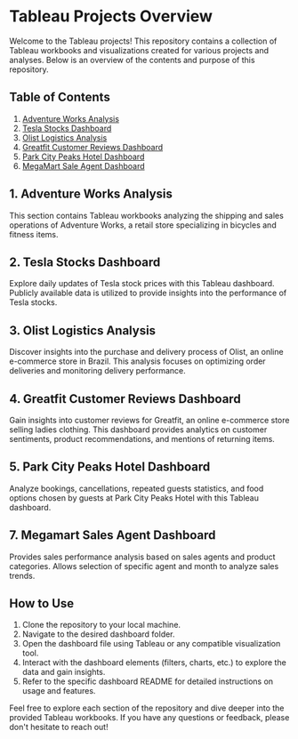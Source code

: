# Tableau Projects Overview

Welcome to the Tableau projects! This repository contains a collection of Tableau workbooks and visualizations created for various projects and analyses. Below is an overview of the contents and purpose of this repository.

## Table of Contents

1. [Adventure Works Analysis](#adventure-works-analysis)
2. [Tesla Stocks Dashboard](#Tesla-stocks-dashboard)
3. [Olist Logistics Analysis](#olist-logistics-analysis)
4. [Greatfit Customer Reviews Dashboard](#greatfit-customer-reviews-dashboard)
5. [Park City Peaks Hotel Dashboard](#park-city-peaks-hotel-dashboard)
6. [MegaMart Sale Agent Dashboard](#megaMart-sale-agent-dashboard)
   

## 1. Adventure Works Analysis<a name="adventure-works-analysis"></a>

This section contains Tableau workbooks analyzing the shipping and sales operations of Adventure Works, a retail store specializing in bicycles and fitness items.

## 2. Tesla Stocks Dashboard <a name="Tesla-stocks-dashboard"></a>

Explore daily updates of Tesla stock prices with this Tableau dashboard. Publicly available data is utilized to provide insights into the performance of Tesla stocks.

## 3. Olist Logistics Analysis <a name="olist-logistics-analysis"></a>

Discover insights into the purchase and delivery process of Olist, an online e-commerce store in Brazil. This analysis focuses on optimizing order deliveries and monitoring delivery performance.

## 4. Greatfit Customer Reviews Dashboard <a name="greatfit-customer-reviews-dashboard"></a>

Gain insights into customer reviews for Greatfit, an online e-commerce store selling ladies clothing. This dashboard provides analytics on customer sentiments, product recommendations, and mentions of returning items.

## 5. Park City Peaks Hotel Dashboard <a name="park-city-peaks-hotel-dashboard"></a>

Analyze bookings, cancellations, repeated guests statistics, and food options chosen by guests at Park City Peaks Hotel with this Tableau dashboard.

## 7. Megamart Sales Agent Dashboard <a name="megaMart-sale-agent-dashboard"></a>

Provides sales performance analysis based on sales agents and product categories. Allows selection of specific agent and month to analyze sales trends.

## How to Use

1. Clone the repository to your local machine.
2. Navigate to the desired dashboard folder.
3. Open the dashboard file using Tableau or any compatible visualization tool.
4. Interact with the dashboard elements (filters, charts, etc.) to explore the data and gain insights.
5. Refer to the specific dashboard README for detailed instructions on usage and features.


Feel free to explore each section of the repository and dive deeper into the provided Tableau workbooks. If you have any questions or feedback, please don't hesitate to reach out!

